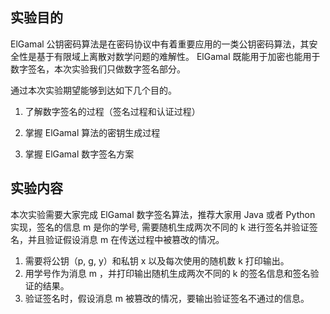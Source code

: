 ## 实验目的

ElGamal 公钥密码算法是在密码协议中有着重要应用的一类公钥密码算法，其安全性是基于有限域上离散对数学问题的难解性。 ElGamal 既能用于加密也能用于数字签名，本次实验我们只做数字签名部分。


通过本次实验期望能够到达如下几个目的。

1. 了解数字签名的过程（签名过程和认证过程）

2. 掌握 ElGamal 算法的密钥生成过程

3. 掌握 ElGamal 数字签名方案


## 实验内容

本次实验需要大家完成 ElGamal 数字签名算法，推荐大家用 Java 或者 Python 实现，签名的信息 m 是你的学号, 需要随机生成两次不同的 k 进行签名并验证签名，并且验证假设消息 m 在传送过程中被篡改的情况。

1. 需要将公钥（p, g, y）和私钥 x 以及每次使用的随机数 k 打印输出。
2. 用学号作为消息 m ，并打印输出随机生成两次不同的 k 的签名信息和签名验证的结果。
3. 验证签名时，假设消息 m 被篡改的情况，要输出验证签名不通过的信息。



         